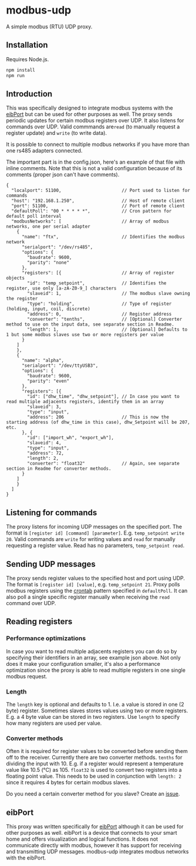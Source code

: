 # modbus-udp
A simple modbus (RTU) UDP proxy.

## Installation
Requires Node.js.
```zsh
npm install
npm run
```

## Introduction
This was specifically designed to integrate modbus systems with the 
[eibPort](http://bab-tec.de/index.php/eibport_v3_en.html) but can be used for
other purposes as well. The proxy sends periodic updates for certain modbus
registers over UDP. It also listens for commands over UDP. Valid commmands
are`read` (to manually request a register update) and `write` (to write data).

It is possible to connect to multiple modbus networks if you have more than
one rs485 adapters connected.

The important part is in the config.json, here's an example of that file with
inline comments. Note that this is not a valid configuration because of its
comments (proper json can't have comments).
```
{
  "localport": 51100,                       // Port used to listen for commands
  "host": "192.168.1.250",                  // Host of remote client
  "port": 51100,                            // Port of remote client
  "defaultPoll": "00 * * * * *",            // Cron pattern for default poll interval
  "modbusNetworks": [                       // Array of modbus networks, one per serial adapter
    {
      "name": "ftx",                        // Identifies the modbus network
      "serialport": "/dev/rs485",
      "options": {
        "baudrate": 9600,
        "parity": "none"
      },
      "registers": [{                       // Array of register objects
        "id": "temp_setpoint",              // Identifies the register, use only [a-zA-Z0-9_] characters
        "slaveid": 1,                       // The modbus slave owning the register
        "type": "holding",                  // Type of register (holding, input, coil, discrete)
        "address": 0,                       // Register address
        "converter": "tenths",              // [Optional] Converter method to use on the input data, see separate section in Readme.
        "length": 1,                        // [Optional] Defaults to 1 but some modbus slaves use two or more registers per value
      }
    ]
    },
    {
      "name": "alpha",
      "serialport": "/dev/ttyUSB3",
      "options": {
        "baudrate": 9600,
        "parity": "even"
      },
      "registers": [{
        "id": ["dhw_time", "dhw_setpoint"], // In case you want to read multiple adjacents registers, identify them in an array
        "slaveid": 3,
        "type": "input",
        "address": 206                      // This is now the starting address (of dhw_time in this case), dhw_Setpoint will be 207, etc.
      }, {
        "id": ["import_wh", "export_wh"],
        "slaveid": 4,
        "type": "input",
        "address": 72,
        "length": 2,
        "converter": "float32"              // Again, see separate section in Readme for converter methods.
      }
    ]
    }
  ]
}
```

## Listening for commands
The proxy listens for incoming UDP messages on the specified port. The format is `[register id] [command] [parameter]`. E.g. `temp_setpoint write 20`. Valid commands are `write` for writing values and `read` for manually requesting a register value. Read has no parameters, `temp_setpoint read`.

## Sending UDP messages
The proxy sends register values to the specified host and port using UDP. The format is `[register id] [value]`, e.g. `temp_setpoint 21`. Proxy polls modbus registers using the [crontab](https://github.com/ncb000gt/node-cron) pattern specified in `defaultPoll`. It can also poll a single specific register manually when receiving the `read` command over UDP.

## Reading registers
### Performance optimizations
In case you want to read multiple adjacents registers you can do so by specifying their identifiers in an array, see example json above. Not only does it make your configuration smaller, it's also a performance optimization since the proxy is able to read multiple registers in one single modbus request.
### Length
The `length` key is optional and defaults to 1. I.e. a value is stored in one (2 byte) register. Sometimes slaves stores values using two or more registers. E.g. a 4 byte value can be stored in two registers. Use `length` to specify how many registers are used per value.
### Converter methods
Often it is required for register values to be converted before sending them off to the receiver. Currently there are two converter methods. `tenths` for dividing the input with 10. E.g. if a register would represent a temperature value like 10.5 (°C) as 105. `float32` is used to convert two registers into a floating point value. This needs to be used in conjunction with `length: 2` since it requires 4 bytes for certain modbus slaves. 

Do you need a certain converter method for you slave? Create an [issue](https://github.com/pakerfeldt/modbus-udp/issues).

## eibPort
This proxy was written specifically for [eibPort](http://bab-tec.de/index.php/eibport_v3_en.html) although it can be used for other purposes as well. eibPort is a device that connects to your smart home and offers visualization and logical functions. It does not communicate directly with modbus, however it has support for receiving and transmitting UDP messages. modbus-udp integrates modbus networks with the eibPort.

